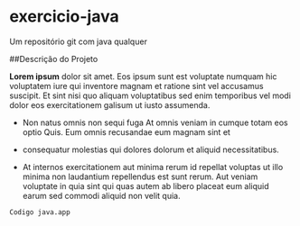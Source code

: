 # exercicio-java
Um repositório git com java qualquer

##Descrição do Projeto

**Lorem ipsum** dolor sit amet. Eos ipsum sunt est voluptate numquam hic voluptatem iure qui inventore magnam et ratione sint vel accusamus suscipit. Et sint nisi quo aliquam voluptatibus sed enim temporibus vel modi dolor eos exercitationem galisum ut iusto assumenda.

* Non natus omnis non sequi fuga At omnis veniam in cumque totam eos optio Quis. Eum omnis recusandae eum magnam sint et
* consequatur molestias qui dolores dolorum et aliquid necessitatibus.

* At internos exercitationem aut minima rerum id repellat voluptas ut illo minima non laudantium repellendus est sunt rerum. Aut veniam voluptate in quia sint qui quas autem ab libero placeat eum aliquid earum sed commodi aliquid non velit quia.

```
Codigo java.app

```
